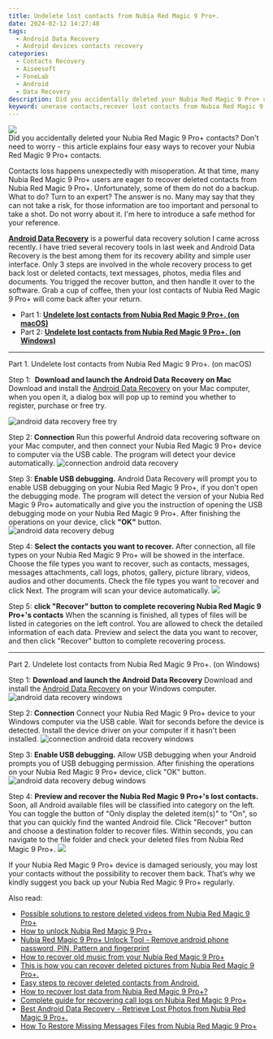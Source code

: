 ```yaml
---
title: Undelete lost contacts from Nubia Red Magic 9 Pro+.
date: 2024-02-12 14:27:48
tags: 
  - Android Data Recovery
  - Android devices contacts recovery
categories: 
  - Contacts Recovery
  - Aiseesoft
  - FoneLab
  - Android
  - Data Recovery
description: Did you accidentally deleted your Nubia Red Magic 9 Pro+ contacts? Don't need to worry - this article explains four easy ways to recover your Nubia Red Magic 9 Pro+ contacts.
keyword: unerase contacts,recover lost contacts from Nubia Red Magic 9 Pro+,restore deleted phone number on Nubia Red Magic 9 Pro+,undelete contacts from Nubia Red Magic 9 Pro+,save erased contacts from Nubia Red Magic 9 Pro+,Nubia Red Magic 9 Pro+ contacts recovery,contacts disappear Nubia Red Magic 9 Pro+,how do i recover contacts on Nubia Red Magic 9 Pro+,Nubia Red Magic 9 Pro+ delete contacts recover,recover deleted contacts 2018 for Nubia Red Magic 9 Pro+,Nubia Red Magic 9 Pro+ reset but recover contacts,how to get contacts back from Nubia Red Magic 9 Pro+
---
```


<img src="https://img0mobiles.techidaily.com/images/best-assets/devices/nubia/nubia-red-magic-9-proplus/5.jpg" class="atpl-imgstyle"  />

<div class="atpl-content atpl-for-fonelab-android recover-contacts">

<div class="atpl-post-description-part-1">
Did you accidentally deleted your Nubia Red Magic 9 Pro+ contacts? Don't need to worry - this article explains four easy ways to recover your Nubia Red Magic 9 Pro+ contacts.
</div>




<div class="atpl-post-description-part-2">
<div class="tpl-content-sub-paragraph-normal">
    <p>
      Contacts loss happens unexpectedly with misoperation. At that time, many  Nubia Red Magic 9 Pro+ users are eager to recover deleted contacts from Nubia Red Magic 9 Pro+. Unfortunately, some of them do not do a backup. What to do? Turn to an expert? The answer is no. Many may say that they can not take a risk, for those information are too important and personal to take a shot. Do not worry about it. I'm here to introduce a safe method for your reference.
    </p>
</div>


</div>

<div class="atpl-post-description-part-3">
<div class="tpl-content-sub-paragraph-content">
  <p>
    <a href="https://tools.techidaily.com/aiseesoft-android-data-recovery/" target="_blank" rel="noopener"><strong>Android Data Recovery</strong></a> is a powerful data recovery solution I came across recently. I have tried several recovery tools in last week and Android Data Recovery is the best among them for its recovery ability and simple user interface. Only 3 steps are involved in the whole recovery process to get back lost or deleted contacts, text messages, photos, media files and documents. You trigged the recover button, and then handle it over to the software. Grab a cup of coffee, then your lost contacts of Nubia Red Magic 9 Pro+ will come back after your return.
  </p>
</div>
</div>


<ul>
  <li>Part 1: <strong><a href="#p1"> Undelete lost contacts from Nubia Red Magic 9 Pro+.  (on macOS)</a></strong></li>
  <li>Part 2: <strong><a href="#p2"> Undelete lost contacts from Nubia Red Magic 9 Pro+.  (on Windows)</a></strong></li>
</ul>




<!-- Part 1 -->
<a id="p1" name="p1" ></a><hr>

<div>
  <span class="atpl-step-part-style">Part 1. Undelete lost contacts from Nubia Red Magic 9 Pro+. (on macOS)</span>
</div>  

<span class="atpl-stepstyle-a"><span>Step 1: </span></span> <strong>Download and launch the Android Data Recovery on Mac</strong>
Download and install the <a href="https://tools.techidaily.com/aiseesoft-android-data-recovery/" target="_blank" rel="noopener">Android Data Recovery</a> on your Mac computer, when you open it, a dialog box will pop up to remind you whether to register, purchase or free try.

<img src="https://tools.techidaily.com/images/apps/aiseesoft/android-data-recovery/mac-free-try.png" class="atpl-imgstyle" alt="android data recovery free try" />

<span class="atpl-stepstyle-a"><span>Step 2: </span></span> <strong>Connection</strong>
Run this powerful Android data recovering software on your Mac computer, and then connect your Nubia Red Magic 9 Pro+ device to computer via the USB cable. The program will detect your device automatically.
<img src="https://tools.techidaily.com/images/apps/aiseesoft/android-data-recovery/mac-connection-interface.jpg" class="atpl-imgstyle" alt="connection android data recovery" />

<span class="atpl-stepstyle-a"><span>Step 3: </span></span> <strong>Enable USB debugging.</strong>
Android Data Recovery will prompt you to enable USB debugging on your Nubia Red Magic 9 Pro+, if you don't open the debugging mode. The program will detect the version of your Nubia Red Magic 9 Pro+ automatically and give you the instruction of opening the USB debugging mode on your Nubia Red Magic 9 Pro+. After finishing the operations on your device, click <strong>"OK"</strong> button.
<img src="https://tools.techidaily.com/images/apps/aiseesoft/android-data-recovery/mac-android-usb-debug.jpg"  class="atpl-imgstyle" alt="android data recovery debug" />

<span class="atpl-stepstyle-a"><span>Step 4: </span></span> <strong>Select the contacts you want to recover.</strong>
After connection, all file types on your Nubia Red Magic 9 Pro+ will be showed in the interface. Choose the file types you want to recover, such as contacts, messages, messages attachments, call logs, photos, gallery, picture library, videos, audios and other documents. Check the file types you want to recover and click Next. The program will scan your device automatically.
<img src="https://tools.techidaily.com/images/apps/aiseesoft/android-data-recovery/mac-choose-type-contacts.jpg" class="atpl-imgstyle"  />

<span class="atpl-stepstyle-a"><span>Step 5: </span></span> <strong>click "Recover" button to  complete recovering Nubia Red Magic 9 Pro+'s contacts</strong>
When the scanning is finished, all types of files will be listed in categories on the left control. You are allowed to check the detailed information of each data. Preview and select the data you want to recover, and then click "Recover" button to complete recovering process.


<a id="p2" name="p2"></a><hr>

<!-- Part 2 -->
<div>
  <span class="atpl-step-part-style">Part 2. Undelete lost contacts from Nubia Red Magic 9 Pro+. (on Windows)</span>
</div>

<span class="atpl-stepstyle-a"><span>Step 1: </span></span> <strong>Download and launch the Android Data Recovery</strong>
Download and install the <a href="https://tools.techidaily.com/aiseesoft-android-data-recovery/" target="_blank" rel="noopener">Android Data Recovery</a> on your Windows computer.
<img src="https://tools.techidaily.com/images/apps/aiseesoft/android-data-recovery/win-start-interface.png"  class="atpl-imgstyle" alt="android data recovery windows" />

<span class="atpl-stepstyle-a"><span>Step 2: </span></span> <strong>Connection</strong>
Connect your Nubia Red Magic 9 Pro+ device to your Windows computer via the USB cable. Wait for seconds before the device is detected. Install the device driver on your computer if it hasn't been installed.
<img src="https://tools.techidaily.com/images/apps/aiseesoft/android-data-recovery/win-connection-interface.png" class="atpl-imgstyle" alt="connection android data recovery windows" />

<span class="atpl-stepstyle-a"><span>Step 3: </span></span> <strong>Enable USB debugging.</strong>
Allow USB debugging when your Android prompts you of USB debugging permission. After finishing the operations on your Nubia Red Magic 9 Pro+ device, click "OK" button.
<img src="https://tools.techidaily.com/images/apps/aiseesoft/android-data-recovery/win-android-usb-debug.png" class="atpl-imgstyle" alt="android data recovery debug windows" />

<span class="atpl-stepstyle-a"><span>Step 4: </span></span> <strong>Preview and recover the Nubia Red Magic 9 Pro+'s lost contacts.</strong>
Soon, all Android available files will be classified into category on the left. You can toggle the button of "Only display the deleted item(s)" to "On", so that you can quickly find the wanted Android file. Click "Recover" button and choose a destination folder to recover files. Within seconds, you can navigate to the file folder and check your deleted files from Nubia Red Magic 9 Pro+.
<img src="https://tools.techidaily.com/images/apps/aiseesoft/android-data-recovery/win-recover-contacts.jpg" class="atpl-imgstyle"  />

<div class="atpl-post-description-part-4">
<div class="tpl-content-sub-paragraph-normal">
  <p>
    If your Nubia Red Magic 9 Pro+ device is damaged seriously, you may lost your contacts without the possibility to recover them back. That’s why we kindly suggest you back up your Nubia Red Magic 9 Pro+ regularly.
  </p>
</div>
</div>

<ins class="adsbygoogle"
     style="display:block"
     data-ad-client="ca-pub-7571918770474297"
     data-ad-slot="8358498916"
     data-ad-format="auto"
     data-full-width-responsive="true"></ins>

<span class="atpl-alsoreadstyle">Also read:</span>
<div><ul>
<li><a href="/possible-solutions-to-restore-deleted-videos-from-nubia-red-magic-9-proplus-by-fonelab-android-recover-video/" target="_blank" rel="noopener"><u>Possible solutions to restore deleted videos from Nubia Red Magic 9 Pro+</u></a></li>
<li><a href="/how-to-unlock-nubia-red-magic-9-proplus-by-drfone-android-unlock-android-unlock/" target="_blank" rel="noopener"><u>How to unlock Nubia Red Magic 9 Pro+</u></a></li>
<li><a href="/nubia-red-magic-9-proplus-unlock-tool-remove-android-phone-password-pin-pattern-and-fingerprint-by-drfone-android-unlock-android-unlock/" target="_blank" rel="noopener"><u>Nubia Red Magic 9 Pro+ Unlock Tool - Remove android phone password, PIN, Pattern and fingerprint</u></a></li>
<li><a href="/how-to-recover-old-music-from-your-nubia-red-magic-9-proplus-by-fonelab-android-recover-music/" target="_blank" rel="noopener"><u>How to recover old music from your Nubia Red Magic 9 Pro+</u></a></li>
<li><a href="/this-is-how-you-can-recover-deleted-pictures-from-nubia-red-magic-9-proplus-by-fonelab-android-recover-pictures/" target="_blank" rel="noopener"><u>This is how you can recover deleted pictures from Nubia Red Magic 9 Pro+.</u></a></li>
<li><a href="/easy-steps-to-recover-deleted-contacts-from-android-by-fonelab-android-recover-contacts/" target="_blank" rel="noopener"><u>Easy steps to recover deleted contacts from Android.</u></a></li>
<li><a href="/how-to-recover-lost-data-from-nubia-red-magic-9-proplus-by-fonelab-android-recover-data/" target="_blank" rel="noopener"><u>How to recover lost data from Nubia Red Magic 9 Pro+?</u></a></li>
<li><a href="/complete-guide-for-recovering-call-logs-on-nubia-red-magic-9-proplus-by-fonelab-android-recover-call-logs/" target="_blank" rel="noopener"><u>Complete guide for recovering call logs on Nubia Red Magic 9 Pro+</u></a></li>
<li><a href="/best-android-data-recovery-retrieve-lost-photos-from-nubia-red-magic-9-proplus-by-fonelab-android-recover-photos/" target="_blank" rel="noopener"><u>Best Android Data Recovery - Retrieve Lost Photos from Nubia Red Magic 9 Pro+.</u></a></li>
<li><a href="/how-to-restore-missing-messages-files-from-nubia-red-magic-9-proplus-by-fonelab-android-recover-messages/" target="_blank" rel="noopener"><u>How To  Restore Missing Messages Files from Nubia Red Magic 9 Pro+</u></a></li>
</ul></div>

</div>
